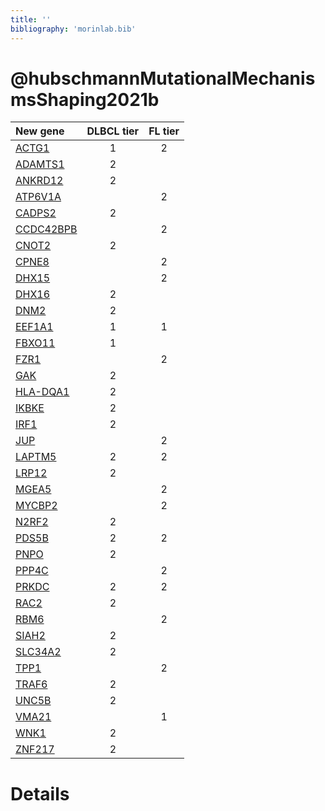 ```yaml
---
title: ''
bibliography: 'morinlab.bib'
---
```


# @hubschmannMutationalMechanismsShaping2021b
|New gene|DLBCL tier|FL tier|
|:-|:-:|:-:|
|[ACTG1](ACTG1)|1 |2 |
|[ADAMTS1](ADAMTS1)|2 | |
|[ANKRD12](ANKRD12)|2 | |
|[ATP6V1A](ATP6V1A)| |2 |
|[CADPS2](CADPS2)|2 | |
|[CCDC42BPB](CCDC42BPB)| |2 |
|[CNOT2](CNOT2)|2 | |
|[CPNE8](CPNE8)| |2 |
|[DHX15](DHX15)| |2 |
|[DHX16](DHX16)|2 | |
|[DNM2](DNM2)|2 | |
|[EEF1A1](EEF1A1)|1 |1 |
|[FBXO11](FBXO11)|1 | |
|[FZR1](FZR1)| |2 |
|[GAK](GAK)|2 | |
|[HLA-DQA1](HLA-DQA1)|2 | |
|[IKBKE](IKBKE)|2 | |
|[IRF1](IRF1)|2 | |
|[JUP](JUP)| |2 |
|[LAPTM5](LAPTM5)|2 |2 |
|[LRP12](LRP12)|2 | |
|[MGEA5](MGEA5)| |2 |
|[MYCBP2](MYCBP2)| |2 |
|[N2RF2](N2RF2)|2 | |
|[PDS5B](PDS5B)|2 |2 |
|[PNPO](PNPO)|2 | |
|[PPP4C](PPP4C)| |2 |
|[PRKDC](PRKDC)|2 |2 |
|[RAC2](RAC2)|2 | |
|[RBM6](RBM6)| |2 |
|[SIAH2](SIAH2)|2 | |
|[SLC34A2](SLC34A2)|2 | |
|[TPP1](TPP1)| |2 |
|[TRAF6](TRAF6)|2 | |
|[UNC5B](UNC5B)|2 | |
|[VMA21](VMA21)| |1 |
|[WNK1](WNK1)|2 | |
|[ZNF217](ZNF217)|2 | |

# Details


